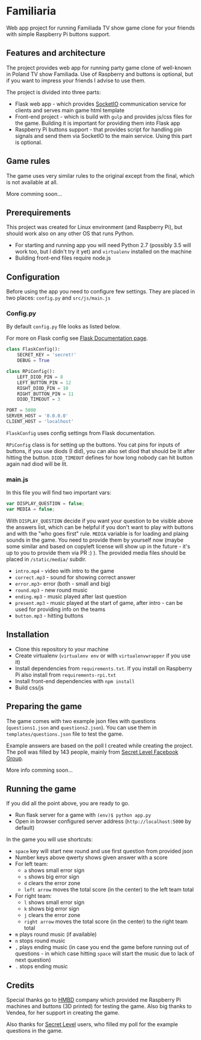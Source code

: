 # Familiaria

Web app project for running Familiada TV show game clone for your friends with simple Raspberry Pi buttons support.

## Features and architecture

The project provides web app for running party game clone of well-known in Poland TV show Familiada. Use of Raspberry and buttons is optional, but if you want to impress your friends I advise to use them.

The project is divided into three parts:

* Flask web app - which provides [SocketIO](http://socket.io) communication service for clients and serves main game html template
* Front-end project - which is build with `gulp` and provides js/css files for the game. Building it is important for providing them into Flask app
* Raspberry Pi buttons support - that provides script for handling pin signals and send them via SocketIO to the main service. Using this part is optional.

## Game rules

The game uses very similar rules to the original except from the final, which is not available at all. 

More comming soon...

## Prerequirements

This project was created for Linux environment (and Raspberry Pi), but should work also on any other OS that runs Python.

* For starting and running app you will need Python 2.7 (possibly 3.5 will work too, but I didn't try it yet) and `virtualenv` installed on the machine
* Building front-end files require node.js

## Configuration

Before using the app you need to configure few settings. They are placed in two places: `config.py` and `src/js/main.js`

### Config.py

By default `config.py` file looks as listed below. 

For more on Flask config see [Flask Documentation page](http://flask.pocoo.org/docs/0.12/config/).

```python
class FlaskConfig(): 
    SECRET_KEY = 'secret!' 
    DEBUG = True

class RPiConfig():
    LEFT_DIOD_PIN = 8
    LEFT_BUTTON_PIN = 12
    RIGHT_DIOD_PIN = 10
    RIGHT_BUTTON_PIN = 11
    DIOD_TIMEOUT = 3

PORT = 5000
SERVER_HOST = '0.0.0.0'
CLIENT_HOST = 'localhost'
```
`FlaskConfig` uses config settings from Flask documentation.

`RPiConfig` class is for setting up the buttons. You cat pins for inputs of buttons, if you use diods (I did), you can also set diod that should be lit after hitting the button. 
`DIOD_TIMEOUT` defines for how long nobody can hit button again nad diod will be lit. 

### main.js

In this file you will find two important vars:

```javascript
var DISPLAY_QUESTION = false; 
var MEDIA = false;
```

With `DISPLAY_QUESTION` decide if you want your question to be visible above the answers list, which can be helpful if you don't want to play with buttons and with the "who goes first" rule.
`MEDIA` variable is for loading and plaing sounds in the game. You need to provide them by yourself now (maybe some similar and based on copyleft license will show up in the future - it's up to you to provide them via PR :) ). The provided media files should be placed in `/static/media/` subdir.

* `intro.mp4` - video with intro to the game
* `correct.mp3` - sound for showing correct answer
* `error.mp3`- error (both - small and big)
* `round.mp3` - new round music
* `ending.mp3` - music played after last question
* `present.mp3` - music played at the start of game, after intro - can be used for providing info on the teams
* `button.mp3` - hitting buttons

## Installation

* Clone this repository to your machine
* Create virtualenv (`virtualenv env` or with `virtualenvwrapper` if you use it)
* Install dependencies from `requirements.txt`. If you install on Raspberry Pi also install from `requirements-rpi.txt`
* Install front-end dependencies with `npm install`
* Build css/js

## Preparing the game

The game comes with two example json files with questions (`questions1.json` and `questions2.json`). You can use them in `templates/questions.json` file to test the game. 

Example answers are based on the poll I created while creating the project. The poll was filled by 143 people, mainly from [Secret Level Facebook Group](https://www.facebook.com/groups/secretlevel/). 

More info comming soon...

## Running the game

If you did all the point above, you are ready to go. 

* Run flask server for a game with `(env)$ python app.py`
* Open in browser configured server address (`http://localhost:5000` by default)

In the game you will use shortcuts:

* `space` key will start new round and use first question from provided json
* Number keys above qwerty shows given answer with a score
* For left team:
  * `a` shows small error sign
  * `s` shows big error sign
  * `d` clears the error zone
  * `left arrow` moves the total score (in the center) to the left team total
* For right team:
  * `l` shows small error sign
  * `k` shows big error sign
  * `j` clears the error zone
  * `right arrow` moves the total score (in the center) to the right team total
* `m` plays round music (if available)
* `n` stops round music
* `,` plays ending music (in case you end the game before running out of questions - in which case hitting `space` will start the music due to lack of next question)
* `.` stops ending music

## Credits

Special thanks go to [HMBD](http://hmbd.pl) company which provided me Raspberry Pi machines and buttons (3D printed) for testing the game. Also big thanks to Vendea, for her support in creating the game.

Also thanks for [Secret Level](https://www.facebook.com/groups/secretlevel/) users, who filled my poll for the example questions in the game. 
